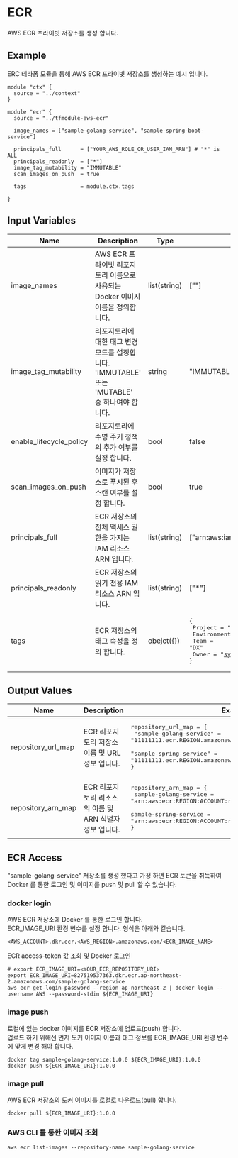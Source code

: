 # ECR

AWS ECR 프라이빗 저장소를 생성 합니다.

## Example

ERC 테라폼 모듈을 통해 AWS ECR 프라이빗 저장소를 생성하는 예시 입니다.

```
module "ctx" {
  source = "../context"
}

module "ecr" {
  source = "../tfmodule-aws-ecr"
  
  image_names = ["sample-golang-service", "sample-spring-boot-service"]
  
  principals_full      = ["YOUR_AWS_ROLE_OR_USER_IAM_ARN"] # "*" is ALL
  principals_readonly  = ["*"]
  image_tag_mutability = "IMMUTABLE"
  scan_images_on_push  = true
  
  tags                 = module.ctx.tags
  
}
```


## Input Variables

| Name | Description | Type | Example | Required |
|------|-------------|------|---------|:--------:|
| image_names | AWS ECR 프라이빗 리포지토리 이름으로 사용되는 Docker 이미지 이름을 정의합니다. | list(string) | [""] | No |
| image_tag_mutability | 리포지토리에 대한 태그 변경 모드를 설정합니다. 'IMMUTABLE' 또는 'MUTABLE' 중 하나여야 합니다. | string | "IMMUTABLE"| No |
| enable_lifecycle_policy | 리포지토리에 수명 주기 정책의 추가 여부를 설정 합니다. | bool | false| No |
| scan_images_on_push | 이미지가 저장소로 푸시된 후 스캔 여부를 설정 합니다. | bool | true| No |
| principals_full     | ECR 저장소의 전체 액세스 권한을 가지는 IAM 리소스 ARN 입니다. | list(string) | ["arn:aws:iam::111111:user/apple_arn","arn:aws:iam::111111:role/admin_arn"] | No |
| principals_readonly | ECR 저장소의 읽기 전용 IAM 리소스 ARN 입니다. | list(string) | ["*"] | No |
| tags | ECR 저장소의 태그 속성을 정의 합니다. | obejct({}) | <pre>{<br>    Project = "simple"<br>    Environment = "Test"<br>    Team = "DX"<br>    Owner = "symplesims@email.com"<br>}</pre> | Yes |

## Output Values

| Name | Description | Example |  
|------|-------------|---------| 
| repository_url_map | ECR 리포지토리 저장소 이름 및 URL 정보 입니다. | <pre>repository_url_map = {<br>  "sample-golang-service" = "11111111.ecr.REGION.amazonaws.com/sample-golang-service"<br>  "sample-spring-service" = "11111111.ecr.REGION.amazonaws.com/sample-spring-service"<br>}</pre> |
| repository_arn_map | ECR 리포지토리 리소스의 이름 및 ARN 식별자 정보 입니다. | <pre>repository_arn_map = {<br>  sample-golang-service = "arn:aws:ecr:REGION:ACCOUNT:repository/sample-golang-service"<br>  sample-spring-service = "arn:aws:ecr:REGION:ACCOUNT:repository/sample-spring-service"<br>}</pre> |


## ECR Access

"sample-golang-service" 저장소를 생성 했다고 가정 하면 ECR 토큰을 취득하여 Docker 를 통한 로그인 및 이미지를 push 및 pull 할 수 있습니다.

### docker login

AWS ECR 저장소에 Docker 를 통한 로그인 합니다.  
ECR_IMAGE_URI 환경 변수를 설정 합니다. 형식은 아래와 같습니다.

```
<AWS_ACCOUNT>.dkr.ecr.<AWS_REGION>.amazonaws.com/<ECR_IMAGE_NAME>
```

ECR access-token 값 조회 및 Docker 로그인

```
# export ECR_IMAGE_URI=<YOUR_ECR_REPOSITORY_URI>
export ECR_IMAGE_URI=827519537363.dkr.ecr.ap-northeast-2.amazonaws.com/sample-golang-service
aws ecr get-login-password --region ap-northeast-2 | docker login --username AWS --password-stdin ${ECR_IMAGE_URI}
```

### image push

로컬에 있는 docker 이미지를 ECR 저장소에 업로드(push) 합니다.  
업로드 하기 위해선 먼저 도커 이미지 이름과 태그 정보를 ECR_IMAGE_URI 환경 변수에 맞게 변경 해야 합니다.

```
docker tag sample-golang-service:1.0.0 ${ECR_IMAGE_URI}:1.0.0
docker push ${ECR_IMAGE_URI}:1.0.0
```

### image pull

AWS ECR 저장소의 도커 이미지를 로컬로 다운로드(pull) 합니다.

```
docker pull ${ECR_IMAGE_URI}:1.0.0
```

### AWS CLI 를 통한 이미지 조회

```
aws ecr list-images --repository-name sample-golang-service
```

